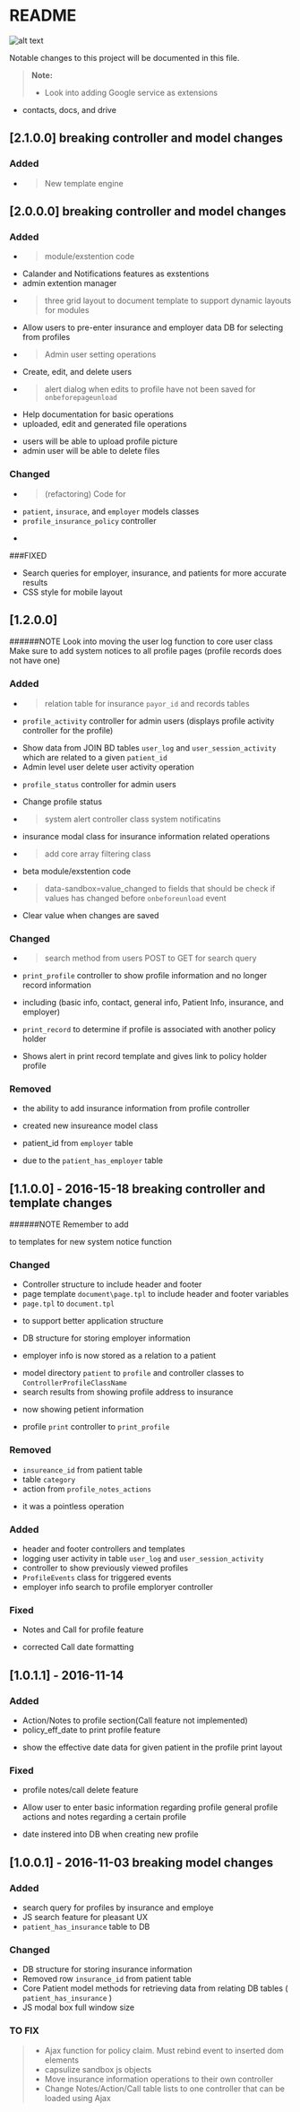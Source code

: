 # README
 
![alt text](https://raw.githubusercontent.com/n-genesis/intraApp/master/application/view/image/db-image.png "Image")


Notable changes to this project will be documented in this file.

> **Note:**
> + Look into adding Google service as extensions
 - contacts, docs, and drive

## [2.1.0.0]  **breaking controller and model changes**
### Added
+ >New template engine

## [2.0.0.0]  **breaking controller and model changes**
### Added
+ >module/exstention code
 - Calander and Notifications features as exstentions
 - admin extention manager
+ >three grid layout to document template to support dynamic layouts for modules
 - Allow users to pre-enter insurance and employer data DB for selecting from profiles
+ >Admin user setting operations
 - Create, edit, and delete users
+ > alert dialog when edits to profile have not been saved for `onbeforepageunload`
+ Help documentation for basic operations 
+ uploaded, edit and generated file operations
 - users will be able to upload profile picture
 - admin user will be able to delete files

### Changed
+ >(refactoring) Code for
 - `patient`, `insurace`, and `employer` models classes
 - `profile_insurance_policy` controller
+ >

###FIXED
+ Search queries for employer, insurance, and patients for more accurate results 
+ CSS style for mobile layout

## [1.2.0.0]
######NOTE
Look into moving the user log function to core user class
Make sure to add system notices to all profile pages (profile records does not have one)

### Added
+ >relation table for insurance `payor_id` and records tables
+ `profile_activity` controller for admin users (displays profile activity controller for the profile)
 - Show data from JOIN BD tables `user_log` and `user_session_activity` which are related to a given `patient_id`
 - Admin level user delete user activity operation
+ `profile_status` controller for admin users
 - Change profile status
+ >system alert controller class system notificatins
+ insurance modal class for insurance information related operations
+ >add core array filtering class
+ beta module/exstention code
+ >data-sandbox=value_changed to fields that should be check if values has changed before `onbeforeunload` event
 - Clear value when changes are saved

### Changed
+ >search method from users POST to GET for search query
+ `print_profile` controller to show profile information and no longer record information
 - including (basic info, contact, general info, Patient Info, insurance, and employer)
+ `print_record` to determine if profile is associated with another policy holder
 - Shows alert in print record template and gives link to policy holder profile

### Removed
+ the ability to add insurance information from profile controller
 - created new insureance model class
+ patient_id from `employer` table
 - due to the `patient_has_employer` table

## [1.1.0.0] - 2016-15-18  **breaking controller and template changes**

######NOTE
Remember to add <section data-alert="system"> to templates for new system notice function

### Changed
+ Controller structure to include header and footer
+ page template `document\page.tpl` to include header and footer variables
+ `page.tpl` to `document.tpl`
 - to support better application structure
+ DB structure for storing employer information
 - employer info is now stored as a relation to a patient 
+ model directory `patient` to `profile` and controller classes to `ControllerProfileClassName`
+ search results from showing profile address to insurance
 - now showing petient information
+ profile `print` controller to `print_profile`

### Removed
+ `insureance_id` from patient table
+ table `category`
+ action from `profile_notes_actions`
 - it was a pointless operation

### Added
+ header and footer controllers and templates
+ logging user activity in table `user_log` and `user_session_activity`
+ controller to show previously viewed profiles
+ `ProfileEvents` class for triggered events
+ employer info search to profile emploryer controller 

### Fixed
+ Notes and Call for profile feature
 - corrected Call date formatting

## [1.0.1.1] - 2016-11-14

### Added
+ Action/Notes to profile section(Call feature not implemented)
+ policy_eff_date to print profile feature
 - show the effective date data for given patient in the profile print layout

### Fixed
+ profile notes/call delete feature
 - Allow user to enter basic information regarding profile general profile actions and notes regarding a certain profile 
+ date instered into DB when creating new profile

## [1.0.0.1] - 2016-11-03 **breaking model changes**
### Added
+ search query for profiles by insurance and employe
+ JS search feature for pleasant UX
+ `patient_has_insurance` table to DB

### Changed
+ DB structure for storing insurance information
+ Removed row `insurance_id` from patient table
+ Core Patient model methods for retrieving data from relating DB tables ( `patient_has_insurance` )
+ JS modal box full window size

### TO FIX
>+ Ajax function for policy claim. Must rebind event to inserted dom elements
>+ capsulize sandbox js objects
>+ Move insurance information operations to their own controller
>+ Change Notes/Action/Call table lists to one controller that can be loaded using Ajax
